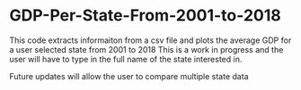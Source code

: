 # GDP-Per-State-From-2001-to-2018
This code extracts informaiton from a csv file and plots the average GDP for a user selected state from 2001 to 2018
This is a work in progress and the user will have to type in the full name of the state interested in.


Future updates will allow the user to compare multiple state data
